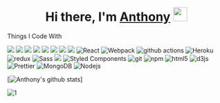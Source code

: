 <h1 align="center">Hi there, I'm <a href="https://github.com/Anthony-E-Cruz/Anthony-E-Cruz" target="_blank">Anthony</a> <img
src="https://github.com/Anthony-E-Cruz/images/Hi.gif" height="32" /></h1>
<p>Things I Code With</p>
<p>
  <img src="https://img.shields.io/badge/javascript%20-%23323330.svg?&style=flat-square&logo=webpack&logoColor=white"/>
  <img src ="https://img.shields.io/badge/postgres-%23316192.svg?&style=flat-square&logo=webpack&logoColor=white"/>
  <img src="https://img.shields.io/badge/ruby-%23CC342D.svg?&style=flat-square&logo=webpack&logoColor=white"/>
  <img src="https://img.shields.io/badge/AWS%20-%23FF9900.svg?&style=flat-square&logo=webpack&logoColor=white"/>
  <img src="https://img.shields.io/badge/git%20-%23F05033.svg?&style=flat-square&logo=webpack&logoColor=white"/>
  <img src="https://img.shields.io/badge/github%20-%23121011.svg?&style=flat-square&logo=webpack&logoColor=white"/>
  <img src="https://img.shields.io/badge/rails%20-%23CC0000.svg?&style=flat-square&logo=webpack&logoColor=white"/>
  <img src="https://img.shields.io/badge/express.js%20-%23404d59.svg?style=flat-square&logo=webpack&logoColor=white""/>
  <img alt="React" src="https://img.shields.io/badge/-React-45b8d8?style=flat-square&logo=react&logoColor=white" />
  <img alt="Webpack" src="https://img.shields.io/badge/-Webpack-8DD6F9?style=flat-square&logo=webpack&logoColor=white" /> 
  <img alt="github actions" src="https://img.shields.io/badge/-Github_Actions-2088FF?style=flat-square&logo=github-actions&logoColor=white" />
  <img alt="Heroku" src="https://img.shields.io/badge/-Heroku-430098?style=flat-square&logo=heroku&logoColor=white" />
  <img alt="redux" src="https://img.shields.io/badge/-Redux-764ABC?style=flat-square&logo=redux&logoColor=white" />
  <img alt="Sass" src="https://img.shields.io/badge/-Sass-CC6699?style=flat-square&logo=sass&logoColor=white" />
  <img src="https://img.shields.io/badge/css3%20-%231572B6.svg?&style=flat-square&logo=webpack&logoColor=white"/>
  <img alt="Styled Components" src="https://img.shields.io/badge/-Styled_Components-db7092?style=flat-square&logo=styled-components&logoColor=white" />
  <img alt="git" src="https://img.shields.io/badge/-Git-F05032?style=flat-square&logo=git&logoColor=white" />
  <img alt="npm" src="https://img.shields.io/badge/-NPM-CB3837?style=flat-square&logo=npm&logoColor=white" />
  <img alt="html5" src="https://img.shields.io/badge/-HTML5-E34F26?style=flat-square&logo=html5&logoColor=white" />
  <img alt="d3js" src="https://img.shields.io/badge/-D3.js-F9A03C?style=flat-square&logo=d3.js&logoColor=white" />
  <img alt="Prettier" src="https://img.shields.io/badge/-Prettier-F7B93E?style=flat-square&logo=prettier&logoColor=white" />
  <img alt="MongoDB" src="https://img.shields.io/badge/-MongoDB-13aa52?style=flat-square&logo=mongodb&logoColor=white" />
  <img alt="Nodejs" src="https://img.shields.io/badge/-Nodejs-43853d?style=flat-square&logo=Node.js&logoColor=white" />

  [![Anthony's github stats](https://github-readme-stats.vercel.app/api?username=anthony-e-cruz)]

  ![1](https://github-readme-stats.vercel.app/api/top-langs/?username=anthony-e-cruz&theme=blue-green)

</p>

